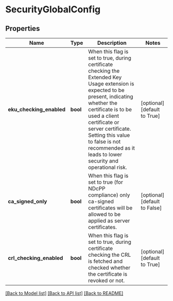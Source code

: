 # SecurityGlobalConfig

## Properties
Name | Type | Description | Notes
------------ | ------------- | ------------- | -------------
**eku_checking_enabled** | **bool** | When this flag is set to true, during certificate checking the Extended Key Usage extension is expected to be present, indicating whether the certificate is to be used a client certificate or server certificate. Setting this value to false is not recommended as it leads to lower security and operational risk. | [optional] [default to True]
**ca_signed_only** | **bool** | When this flag is set to true (for NDcPP compliance) only ca-signed certificates will be allowed to be applied as server certificates. | [optional] [default to False]
**crl_checking_enabled** | **bool** | When this flag is set to true, during certificate checking the CRL is fetched and checked whether the certificate is revoked or not. | [optional] [default to True]

[[Back to Model list]](../README.md#documentation-for-models) [[Back to API list]](../README.md#documentation-for-api-endpoints) [[Back to README]](../README.md)

